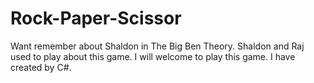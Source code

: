 # Rock-Paper-Scissor
Want remember about Shaldon in The Big Ben Theory. Shaldon and Raj used to play about this game. I will welcome to play this game. I have created by C#.

